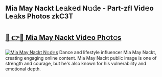 ## Mia May Nackt Le𝚊k𝚎d N𝚞𝚍e - Part-zfl Vid𝚎o Le𝚊ks Photos zkC3T

# <h2><a href="http://fb833kh.evod.top/?m=Mia+May+Nackt">🔗 👉🔴 Mia May Nackt Vid𝚎o Ph𝚘t𝚘s</a></h2>

[![Mia May Nackt N𝚞d𝚎s](https://i.imgur.com/8V9OHl7.gif)](http://fb833kh.evod.top/?m=Mia+May+Nackt)
Dance and lifestyle influencer Mia May Nackt, creating engaging online content. Mia May Nackt public image is one of strength and courage, but he's also known for his vulnerability and emotional depth. 

